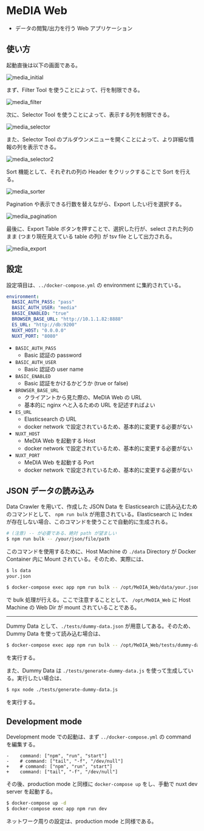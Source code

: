 # MeDIA Web

- データの閲覧/出力を行う Web アプリケーション

## 使い方

起動直後は以下の画面である。

![media_initial](./docs_images/media_initail.png)

まず、Filter Tool を使うことによって、行を制限できる。

![media_filter](./docs_images/media_filter.png)

次に、Selector Tool を使うことによって、表示する列を制限できる。

![media_selector](./docs_images/media_selector.png)

また、Selector Tool のプルダウンメニューを開くことによって、より詳細な情報の列を表示できる。

![media_selector2](./docs_images/media_selector_2.png)

Sort 機能として、それぞれの列の Header をクリックすることで Sort を行える。

![media_sorter](./docs_images/media_sorter.png)

Pagination や表示できる行数を替えながら、Export したい行を選択する。

![media_pagination](./docs_images/media_pagination.png)

最後に、Export Table ボタンを押すことで、選択した行が、select された列のまま (つまり現在見えている table の列) が tsv file として出力される。

![media_export](./docs_images/media_export.png)

## 設定

設定項目は、`../docker-compose.yml` の environment に集約されている。

```yaml
environment:
  BASIC_AUTH_PASS: "pass"
  BASIC_AUTH_USER: "media"
  BASIC_ENABLED: "true"
  BROWSER_BASE_URL: "http://10.1.1.82:8888"
  ES_URL: "http://db:9200"
  NUXT_HOST: "0.0.0.0"
  NUXT_PORT: "8080"
```

- `BASIC_AUTH_PASS`
  - Basic 認証の password
- `BASIC_AUTH_USER`
  - Basic 認証の user name
- `BASIC_ENABLED`
  - Basic 認証をかけるかどうか (true or false)
- `BROWSER_BASE_URL`
  - クライアントから見た際の、MeDIA Web の URL
  - 基本的に nginx へと入るための URL を記述すればよい
- `ES_URL`
  - Elasticsearch の URL
  - docker network で設定されているため、基本的に変更する必要がない
- `NUXT_HOST`
  - MeDIA Web を起動する Host
  - docker network で設定されているため、基本的に変更する必要がない
- `NUXT_PORT`
  - MeDIA Web を起動する Port
  - docker network で設定されているため、基本的に変更する必要がない

## JSON データの読み込み

Data Crawler を用いて、作成した JSON Data を Elasticsearch に読み込むためのコマンドとして、 `npm run bulk` が用意されている。Elasticsearch に Index が存在しない場合、このコマンドを使うことで自動的に生成される。

```bash
# (注意) -- が必要である、絶対 path が望ましい
$ npm run bulk -- /your/json/file/path
```

このコマンドを使用するために、Host Machine の `./data` Directory が Docker Container 内に Mount されている。そのため、実際には、

```bash
$ ls data
your.json

$ docker-compose exec app npm run bulk -- /opt/MeDIA_Web/data/your.json
```

で bulk 処理が行える。ここで注意することとして、 `/opt/MeDIA_Web` に Host Machine の Web Dir が mount されていることである。

---

Dummy Data として、`./tests/dummy-data.json` が用意してある。そのため、Dummy Data を使って読み込む場合は、

```bash
$ docker-compose exec app npm run bulk -- /opt/MeDIA_Web/tests/dummy-data.json
```

を実行する。

また、Dummy Data は `./tests/generate-dummy-data.js` を使って生成している。実行したい場合は、

```bash
$ npx node ./tests/generate-dummy-data.js
```

を実行する。

## Development mode

Development mode での起動は、まず `../docker-compose.yml` の command を編集する。

```
-    command: ["npm", "run", "start"]
-    # command: ["tail", "-f", "/dev/null"]
+    # command: ["npm", "run", "start"]
+    command: ["tail", "-f", "/dev/null"]
```

その後、production mode と同様に `docker-compose up` をし、手動で nuxt dev server を起動する。

```bash
$ docker-compose up -d
$ docker-compose exec app npm run dev
```

ネットワーク周りの設定は、production mode と同様である。
